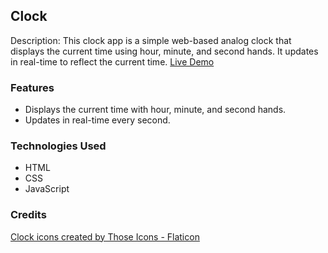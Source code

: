 ## Clock

Description:
This clock app is a simple web-based analog clock that displays the current time using hour, minute, and second hands. It updates in real-time to reflect the current time. [Live Demo](https://muzhdan.github.io/JavaScript30-Challenge/day2/index.html)

### Features

- Displays the current time with hour, minute, and second hands.
- Updates in real-time every second.

### Technologies Used

- HTML
- CSS
- JavaScript

### Credits  

<a href="https://www.flaticon.com/free-icons/clock" title="clock icons">Clock icons created by Those Icons - Flaticon</a>
